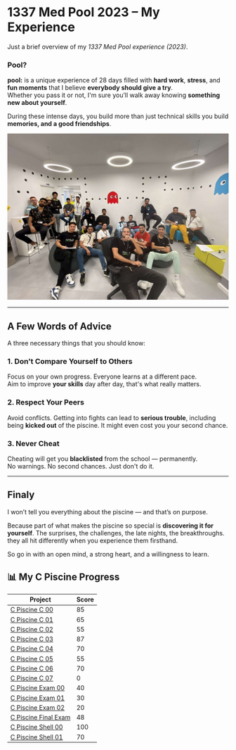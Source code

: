 # 1337 Med Pool 2023 – My Experience

Just a brief overview of my *1337 Med Pool experience (2023)*.


### Pool?


**pool:** is a unique experience of 28 days filled with **hard work**, **stress**, and **fun moments** that I believe **everybody should give a try**.  
Whether you pass it or not, I'm sure you’ll walk away knowing **something new about yourself**.

During these intense days, you build more than just technical skills you build **memories, and a good friendships**. 

![Memories](./medpool.jpg)



---

## A Few Words of Advice

A three necessary things that you should know:

### 1. Don't Compare Yourself to Others
Focus on your own progress. Everyone learns at a different pace.  
Aim to improve **your skills** day after day, that's what really matters.

### 2. Respect Your Peers  
Avoid conflicts. Getting into fights can lead to **serious trouble**, including being **kicked out** of the piscine. It might even cost you your second chance.

### 3. Never Cheat
Cheating will get you **blacklisted** from the school — permanently.  
No warnings. No second chances. Just don't do it.

---
## Finaly

I won’t tell you everything about the piscine — and that’s on purpose.

Because part of what makes the piscine so special is **discovering it for yourself**. The surprises, the challenges, the late nights, the breakthroughs. they all hit differently when you experience them firsthand.

So go in with an open mind, a strong heart, and a willingness to learn.  


## 📊 My C Piscine Progress

| Project              | Score |
|----------------------|-------|
| [C Piscine C 00](https://github.com/AchrafMez/1337-piscine/tree/main/C00)         | 85    |
| [C Piscine C 01](https://github.com/AchrafMez/1337-piscine/tree/main/C01)         | 65    |
| [C Piscine C 02](https://github.com/AchrafMez/1337-piscine/tree/main/C02)         | 55    |
| [C Piscine C 03](https://github.com/AchrafMez/1337-piscine/tree/main/C03)         | 87    |
| [C Piscine C 04](https://github.com/AchrafMez/1337-piscine/tree/main/C04)         | 70    |
| [C Piscine C 05](https://github.com/AchrafMez/1337-piscine/tree/main/C05)         | 55    |
| [C Piscine C 06](https://github.com/AchrafMez/1337-piscine/tree/main/C06)         | 70    |
| [C Piscine C 07](https://github.com/AchrafMez/1337-piscine/tree/main/C07)         | 0     |
| [C Piscine Exam 00](https://github.com/AchrafMez/1337-piscine/tree/main/EXAM00)   | 40    |
| [C Piscine Exam 01](https://github.com/AchrafMez/1337-piscine/tree/main/EXAM01)   | 30    |
| [C Piscine Exam 02](https://github.com/AchrafMez/1337-piscine/tree/main/EXAM02)   | 20    |
| [C Piscine Final Exam](https://github.com/AchrafMez/1337-piscine/tree/main/EXAM03) | 48   |
| [C Piscine Shell 00](https://github.com/AchrafMez/1337-piscine/tree/main/shell00) | 100   |
| [C Piscine Shell 01](https://github.com/AchrafMez/1337-piscine/tree/main/shell01) | 70    |

